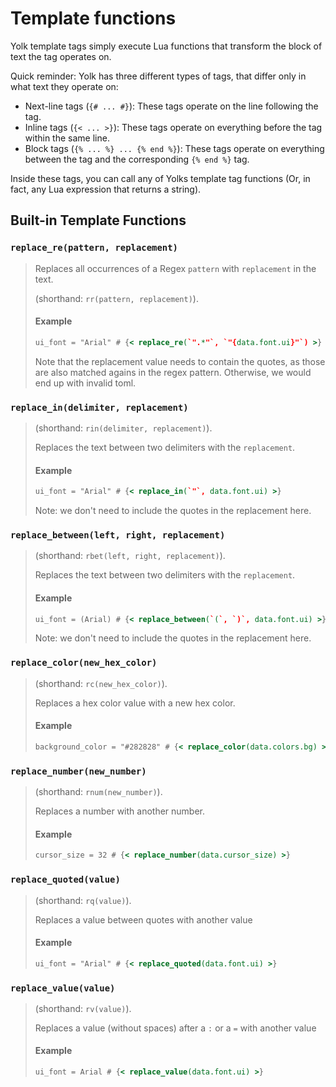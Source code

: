 # Template functions

Yolk template tags simply execute Lua functions that transform the block of text the tag operates on.

Quick reminder: Yolk has three different types of tags, that differ only in what text they operate on:
- Next-line tags (`{# ... #}`): These tags operate on the line following the tag.
- Inline tags (`{< ... >}`): These tags operate on everything before the tag within the same line.
- Block tags (`{% ... %} ... {% end %}`): These tags operate on everything between the tag and the corresponding `{% end %}` tag.

Inside these tags, you can call any of Yolks template tag functions (Or, in fact, any Lua expression that returns a string).

## Built-in Template Functions

### `replace_re(pattern, replacement)`

> Replaces all occurrences of a Regex `pattern` with `replacement` in the text.
>
> (shorthand: `rr(pattern, replacement)`).
>
> #### Example
>
> ```handlebars
> ui_font = "Arial" # {< replace_re(`".*"`, `"{data.font.ui}"`) >}
> ```
>
> Note that the replacement value needs to contain the quotes, as those are also matched agains in the regex pattern.
> Otherwise, we would end up with invalid toml.

### `replace_in(delimiter, replacement)`

> (shorthand: `rin(delimiter, replacement)`).
>
> Replaces the text between two delimiters with the `replacement`.
>
> #### Example
>
> ```handlebars
> ui_font = "Arial" # {< replace_in(`"`, data.font.ui) >}
> ```
>
> Note: we don't need to include the quotes in the replacement here.


### `replace_between(left, right, replacement)`

> (shorthand: `rbet(left, right, replacement)`).
>
> Replaces the text between two delimiters with the `replacement`.
>
> #### Example
>
> ```handlebars
> ui_font = (Arial) # {< replace_between(`(`, `)`, data.font.ui) >}
> ```
>
> Note: we don't need to include the quotes in the replacement here.


### `replace_color(new_hex_color)`

> (shorthand: `rc(new_hex_color)`).
>
> Replaces a hex color value with a new hex color.
>
> #### Example
>
> ```handlebars
> background_color = "#282828" # {< replace_color(data.colors.bg) >}
> ```


### `replace_number(new_number)`

> (shorthand: `rnum(new_number)`).
>
> Replaces a number with another number.
>
> #### Example
>
> ```handlebars
> cursor_size = 32 # {< replace_number(data.cursor_size) >}
> ```


### `replace_quoted(value)`

> (shorthand: `rq(value)`).
>
> Replaces a value between quotes with another value
>
> #### Example
>
> ```handlebars
> ui_font = "Arial" # {< replace_quoted(data.font.ui) >}
> ```


### `replace_value(value)`

> (shorthand: `rv(value)`).
>
> Replaces a value (without spaces) after a `:` or a `=` with another value
>
> #### Example
>
> ```handlebars
> ui_font = Arial # {< replace_value(data.font.ui) >}
> ```
